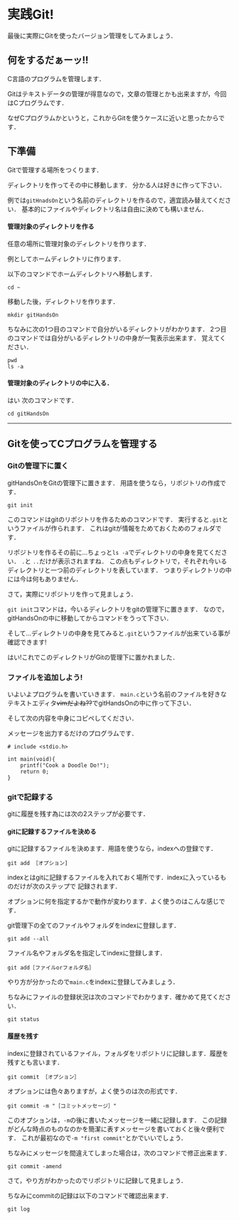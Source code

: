 # 実践Git!
最後に実際にGitを使ったバージョン管理をしてみましょう．

## 何をするだぁーッ!!
C言語のプログラムを管理します．

Gitはテキストデータの管理が得意なので，文章の管理とかも出来ますが，今回はCプログラムです．

なぜCプログラムかというと，これからGitを使うケースに近いと思ったからです．

## 下準備
Gitで管理する場所をつくります．

ディレクトリを作ってその中に移動します．
分かる人は好きに作って下さい．

例では```gitHnadsOn```という名前のディレクトリを作るので，適宜読み替えてください．
基本的にファイルやディレクトリ名は自由に決めても構いません．

#### 管理対象のディレクトリを作る
任意の場所に管理対象のディレクトリを作ります．

例としてホームディレクトリに作ります．

以下のコマンドでホームディレクトリへ移動します．
```
cd ~
```

移動した後，ディレクトリを作ります．
```
mkdir gitHandsOn
```
ちなみに次の1つ目のコマンドで自分がいるディレクトリがわかります．
2つ目のコマンドでは自分がいるディレクトリの中身が一覧表示出来ます．
覚えてください．
```
pwd
ls -a
```

#### 管理対象のディレクトリの中に入る．
はい 次のコマンドです．
```
cd gitHandsOn 
```

---
## Gitを使ってCプログラムを管理する

### Gitの管理下に置く
gitHandsOnをGitの管理下に置きます．
用語を使うなら，リポジトリの作成です．

```
git init
```
このコマンドはgitのリポジトリを作るためのコマンドです．
実行すると```.git```というファイルが作られます．
これはgitが情報をためておくためのフォルダです．

リポジトリを作るその前に…ちょっと```ls -a```でディレクトリの中身を見てください．
```.```と ```..```だけが表示されますね．
この点もディレクトリで，それぞれ今いるディレクトリと一つ前のディレクトリを表しています．
つまりディレクトリの中には今は何もありません．

さて，実際にリポジトリを作って見ましょう．

```git init```コマンドは，今いるディレクトリをgitの管理下に置きます．
なので，gitHandsOnの中に移動してからコマンドをうって下さい．

そして…ディレクトリの中身を見てみると```.git```というファイルが出来ている事が確認できます!

はい!これでこのディレクトリがGitの管理下に置かれました．

### ファイルを追加しよう!
いよいよプログラムを書いていきます．
```main.c```という名前のファイルを好きなテキストエディタ~~vimだよね??~~でgitHandsOnの中に作って下さい．

そして次の内容を中身にコピペしてください．

メッセージを出力するだけのプログラムです．
```
# include <stdio.h>

int main(void){
	printf("Cook a Doodle Do!");
	return 0;
}
```

### gitで記録する
gitに履歴を残す為には次の2ステップが必要です．

#### gitに記録するファイルを決める
gitに記録するファイルを決めます．用語を使うなら，indexへの登録です．
```
git add ［オプション]
```
indexとはgitに記録するファイルを入れておく場所です．indexに入っているものだけが次のステップで
記録されます．

オプションに何を指定するかで動作が変わります．よく使うのはこんな感じです．

git管理下の全てのファイルやフォルダをindexに登録します．
```
git add --all
```

ファイル名やフォルダ名を指定してindexに登録します．
```
git add［ファイルorフォルダ名］
```

やり方が分かったので```main.c```をindexに登録してみましょう．

ちなみにファイルの登録状況は次のコマンドでわかります．確かめて見てください．
```
git status
```

#### 履歴を残す
indexに登録されているファイル，フォルダをリポジトリに記録します．履歴を残すとも言います．
```
git commit ［オプション］
```

オプションには色々ありますが，よく使うのは次の形式です．
```
git commit -m "［コミットメッセージ］"
```

このオプションは，```-m```の後に書いたメッセージを一緒に記録します．
この記録がどんな時点のものなのかを簡潔に表すメッセージを書いておくと後々便利です．
これが最初なので```-m "first commit"```とかでいいでしょう．

ちなみにメッセージを間違えてしまった場合は，次のコマンドで修正出来ます．
```
git commit -amend
```


さて，やり方がわかったのでリポジトリに記録して見ましょう．

ちなみにcommitの記録は以下のコマンドで確認出来ます．
```
git log
```


